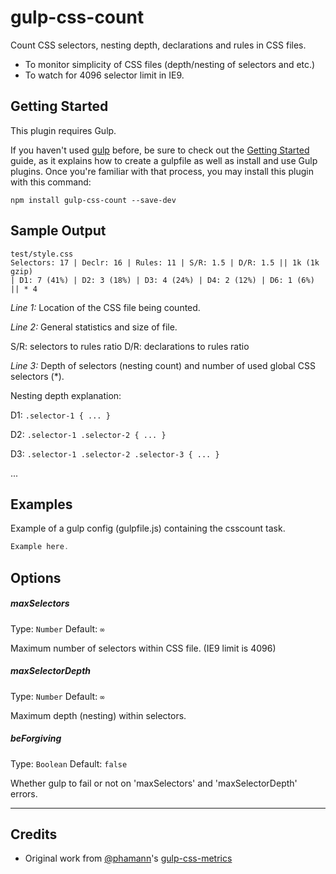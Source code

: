 gulp-css-count
===============

Count CSS selectors, nesting depth, declarations and rules in CSS files.

* To monitor simplicity of CSS files (depth/nesting of selectors and etc.)
* To watch for 4096 selector limit in IE9.

## Getting Started

This plugin requires Gulp.

If you haven't used [gulp](http://gulpjs.com/) before, be sure to check out the [Getting Started](https://github.com/gulpjs/gulp/blob/master/docs/getting-started.md) guide, as it explains how to create a gulpfile as well as install and use Gulp plugins. Once you're familiar with that process, you may install this plugin with this command:

```shell
npm install gulp-css-count --save-dev
```

## Sample Output

```
test/style.css
Selectors: 17 | Declr: 16 | Rules: 11 | S/R: 1.5 | D/R: 1.5 || 1k (1k gzip)
| D1: 7 (41%) | D2: 3 (18%) | D3: 4 (24%) | D4: 2 (12%) | D6: 1 (6%) || * 4
```

*Line 1:* Location of the CSS file being counted.

*Line 2:* General statistics and size of file.

S/R: selectors to rules ratio
D/R: declarations to rules ratio

*Line 3:* Depth of selectors (nesting count) and number of used global CSS selectors (*).

Nesting depth explanation:

D1:
```.selector-1 { ... }```

D2:
```.selector-1 .selector-2 { ... }```

D3:
```.selector-1 .selector-2 .selector-3 { ... }```

...

## Examples

Example of a gulp config (gulpfile.js) containing the csscount task.

```js
Example here.
```

## Options

##### maxSelectors

Type: `Number`
Default: `∞`

Maximum number of selectors within CSS file. (IE9 limit is 4096)

##### maxSelectorDepth

Type: `Number`
Default: `∞`

Maximum depth (nesting) within selectors.

##### beForgiving

Type: `Boolean`
Default: `false`

Whether gulp to fail or not on 'maxSelectors' and 'maxSelectorDepth' errors.

***

## Credits

* Original work from [@phamann](https://github.com/phamann)'s [gulp-css-metrics](https://github.com/phamann/gulp-css-metrics)
